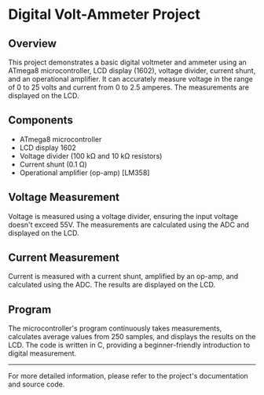 # Digital Volt-Ammeter Project

## Overview
This project demonstrates a basic digital voltmeter and ammeter using an ATmega8 microcontroller, LCD display (1602), voltage divider, current shunt, and an operational amplifier. It can accurately measure voltage in the range of 0 to 25 volts and current from 0 to 2.5 amperes. The measurements are displayed on the LCD.

## Components
- ATmega8 microcontroller
- LCD display 1602
- Voltage divider (100 kΩ and 10 kΩ resistors)
- Current shunt (0.1 Ω)
- Operational amplifier (op-amp) [LM358]

## Voltage Measurement
Voltage is measured using a voltage divider, ensuring the input voltage doesn't exceed 55V. The measurements are calculated using the ADC and displayed on the LCD.

## Current Measurement
Current is measured with a current shunt, amplified by an op-amp, and calculated using the ADC. The results are displayed on the LCD.

## Program
The microcontroller's program continuously takes measurements, calculates average values from 250 samples, and displays the results on the LCD. The code is written in C, providing a beginner-friendly introduction to digital measurement.

---

For more detailed information, please refer to the project's documentation and source code.
